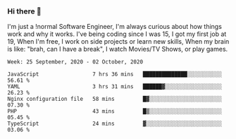 ### Hi there 👋

I'm just a !normal Software Engineer, I'm always curious about how things work and why it works. I've being coding since I was 15, I got my first job at 19, When I'm free, I work on side projects or learn new skills, When my brain is like: "brah, can I have a break", I watch Movies/TV Shows, or play games.

<!--START_SECTION:waka-->
```text
Week: 25 September, 2020 - 02 October, 2020

JavaScript                 7 hrs 36 mins   ██████████████░░░░░░░░░░░   56.61 % 
YAML                       3 hrs 31 mins   ██████▓░░░░░░░░░░░░░░░░░░   26.23 % 
Nginx configuration file   58 mins         █▓░░░░░░░░░░░░░░░░░░░░░░░   07.30 % 
PHP                        43 mins         █▒░░░░░░░░░░░░░░░░░░░░░░░   05.45 % 
TypeScript                 24 mins         ▓░░░░░░░░░░░░░░░░░░░░░░░░   03.06 % 
```
<!--END_SECTION:waka-->

<!--
**Oudmane/Oudmane** is a ✨ _special_ ✨ repository because its `README.md` (this file) appears on your GitHub profile.

Here are some ideas to get you started:

- 🔭 I’m currently working on ...
- 🌱 I’m currently learning ...
- 👯 I’m looking to collaborate on ...
- 🤔 I’m looking for help with ...
- 💬 Ask me about ...
- 📫 How to reach me: ...
- 😄 Pronouns: ...
- ⚡ Fun fact: ...
-->
